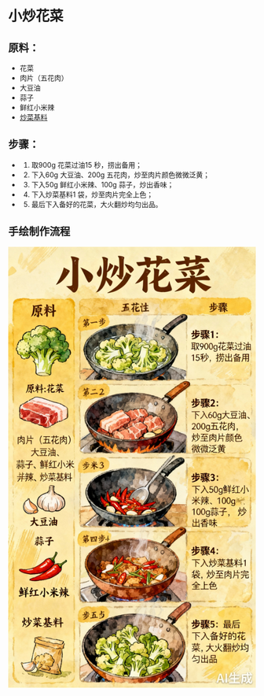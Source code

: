 # 小炒花菜

## 原料：

- 花菜
- 肉片（五花肉）
- 大豆油
- 蒜子
- 鲜红小米辣
- [炒菜基料](/配料/炒菜基料.md)

## 步骤：

- 1. 取900g 花菜过油15 秒，捞出备用；
- 2. 下入60g 大豆油、200g 五花肉，炒至肉片颜色微微泛黄；
- 3. 下入50g 鲜红小米辣、100g 蒜子，炒出香味；
- 4. 下入炒菜基料1 袋，炒至肉片完全上色；
- 5. 最后下入备好的花菜，大火翻炒均匀出品。


## 手绘制作流程

![手绘制作流程](../images/炒菜/小炒花菜.jpg)
